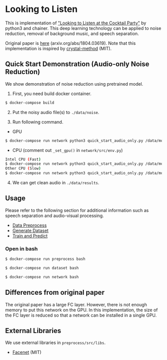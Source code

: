 # Looking to Listen

This is implementation of ["Looking to Listen at the Cocktail Party"](https://looking-to-listen.github.io/) by python3 and chainer.
This deep learning technology can be applied to noise reduction, removal of background music, and speech separation.

Original paper is [here](https://looking-to-listen.github.io/) (arxiv.org/abs/1804.03619).
Note that this implementation is inspired by [crystal-method](https://github.com/crystal-method/Looking-to-Listen) (MIT).

## Quick Start Demonstration (Audio-only Noise Reduction)

We show demonstration of noise reduction using pretrained model.

1.  First, you need build docker container.
```sh
$ docker-compose build
```

2. Put the noisy audio file(s) to `./data/noise`.

3. Run following command.

* GPU
```sh
$ docker-compose run network python3 quick_start_audio_only.py /data/model/0f_1sclean_noise.npz /data/noise
```

* CPU (comment out `_set_gpu()` in `network/src/env.py`)
```sh
Intel CPU (Fast)
$ docker-compose run network python3 quick_start_audio_only.py /data/model/0f_1sclean_noise.npz /data/noise -ideep
Other CPU (Slow)
$ docker-compose run network python3 quick_start_audio_only.py /data/model/0f_1sclean_noise.npz /data/noise
```

4. We can get clean audio in `./data/results`.

## Usage

Please refer to the following section for additional information such as speech separation and audio-visual processing.

* [Data Preprocess](./preprocess)
* [Generate Dataset](./dataset)
* [Train and Predict](./network)

### Open in bash

```sh
$ docker-compose run preprocess bash
```

```sh
$ docker-compose run dataset bash
```

```sh
$ docker-compose run network bash
```

## Differences from original paper

The original paper has a large FC layer.
However, there is not enough memory to put this network on the GPU.
In this implementation, the size of the FC layer is reduced so that a network can be installed in a single GPU.

## External Libraries

We use external libraries in `preprocess/src/libs`.

* [Facenet](https://github.com/davidsandberg/facenet) (MIT)
